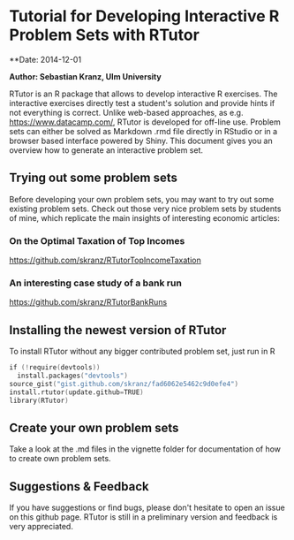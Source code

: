 # Tutorial for Developing Interactive R Problem Sets with RTutor

**Date: 2014-12-01

**Author: Sebastian Kranz, Ulm University** 

RTutor is an R package that allows to develop interactive R exercises. The interactive exercises directly test a student's solution and provide hints if not everything is correct. Unlike web-based approaches, as e.g. https://www.datacamp.com/, RTutor is developed for off-line use. Problem sets can either be solved as Markdown  .rmd file directly in RStudio or in a browser based interface powered by Shiny.  This document gives you an overview how to generate an interactive problem set.

## Trying out some problem sets

Before developing your own problem sets, you may want to try out some existing problem sets. Check out those very nice problem sets by students of mine, which replicate the main insights of interesting economic articles:

### On the Optimal Taxation of Top Incomes
https://github.com/skranz/RTutorTopIncomeTaxation

### An interesting case study of a bank run
https://github.com/skranz/RTutorBankRuns

## Installing the newest version of RTutor

To install RTutor without any bigger contributed problem set, just run in R
```s
if (!require(devtools))
  install.packages("devtools")
source_gist("gist.github.com/skranz/fad6062e5462c9d0efe4")
install.rtutor(update.github=TRUE)
library(RTutor)
```

## Create your own problem sets

Take a look at the .md files in the vignette folder for documentation of how to create own problem sets.

## Suggestions & Feedback

If you have suggestions or find bugs, please don't hesitate to open an issue on this github page. RTutor is still in a preliminary version and feedback is very appreciated.